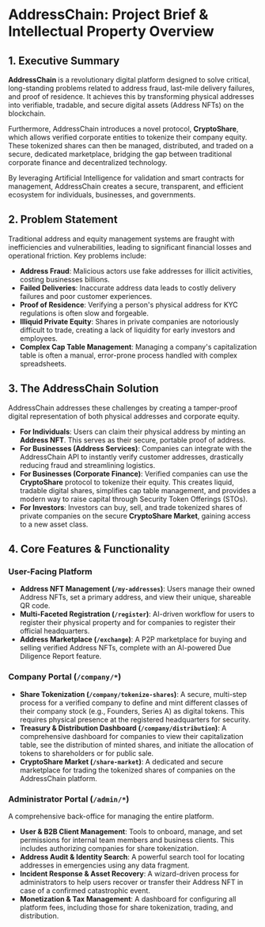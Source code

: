 
# AddressChain: Project Brief & Intellectual Property Overview

## 1. Executive Summary

**AddressChain** is a revolutionary digital platform designed to solve critical, long-standing problems related to address fraud, last-mile delivery failures, and proof of residence. It achieves this by transforming physical addresses into verifiable, tradable, and secure digital assets (Address NFTs) on the blockchain.

Furthermore, AddressChain introduces a novel protocol, **CryptoShare**, which allows verified corporate entities to tokenize their company equity. These tokenized shares can then be managed, distributed, and traded on a secure, dedicated marketplace, bridging the gap between traditional corporate finance and decentralized technology.

By leveraging Artificial Intelligence for validation and smart contracts for management, AddressChain creates a secure, transparent, and efficient ecosystem for individuals, businesses, and governments.

## 2. Problem Statement

Traditional address and equity management systems are fraught with inefficiencies and vulnerabilities, leading to significant financial losses and operational friction. Key problems include:

*   **Address Fraud**: Malicious actors use fake addresses for illicit activities, costing businesses billions.
*   **Failed Deliveries**: Inaccurate address data leads to costly delivery failures and poor customer experiences.
*   **Proof of Residence**: Verifying a person's physical address for KYC regulations is often slow and forgeable.
*   **Illiquid Private Equity**: Shares in private companies are notoriously difficult to trade, creating a lack of liquidity for early investors and employees.
*   **Complex Cap Table Management**: Managing a company's capitalization table is often a manual, error-prone process handled with complex spreadsheets.

## 3. The AddressChain Solution

AddressChain addresses these challenges by creating a tamper-proof digital representation of both physical addresses and corporate equity.

*   **For Individuals**: Users can claim their physical address by minting an **Address NFT**. This serves as their secure, portable proof of address.
*   **For Businesses (Address Services)**: Companies can integrate with the AddressChain API to instantly verify customer addresses, drastically reducing fraud and streamlining logistics.
*   **For Businesses (Corporate Finance)**: Verified companies can use the **CryptoShare** protocol to tokenize their equity. This creates liquid, tradable digital shares, simplifies cap table management, and provides a modern way to raise capital through Security Token Offerings (STOs).
*   **For Investors**: Investors can buy, sell, and trade tokenized shares of private companies on the secure **CryptoShare Market**, gaining access to a new asset class.

## 4. Core Features & Functionality

### User-Facing Platform

*   **Address NFT Management (`/my-addresses`)**: Users manage their owned Address NFTs, set a primary address, and view their unique, shareable QR code.
*   **Multi-Faceted Registration (`/register`)**: AI-driven workflow for users to register their physical property and for companies to register their official headquarters.
*   **Address Marketplace (`/exchange`)**: A P2P marketplace for buying and selling verified Address NFTs, complete with an AI-powered Due Diligence Report feature.

### Company Portal (`/company/*`)

*   **Share Tokenization (`/company/tokenize-shares`)**: A secure, multi-step process for a verified company to define and mint different classes of their company stock (e.g., Founders, Series A) as digital tokens. This requires physical presence at the registered headquarters for security.
*   **Treasury & Distribution Dashboard (`/company/distribution`)**: A comprehensive dashboard for companies to view their capitalization table, see the distribution of minted shares, and initiate the allocation of tokens to shareholders or for public sale.
*   **CryptoShare Market (`/share-market`)**: A dedicated and secure marketplace for trading the tokenized shares of companies on the AddressChain platform.

### Administrator Portal (`/admin/*`)

A comprehensive back-office for managing the entire platform.

*   **User & B2B Client Management**: Tools to onboard, manage, and set permissions for internal team members and business clients. This includes authorizing companies for share tokenization.
*   **Address Audit & Identity Search**: A powerful search tool for locating addresses in emergencies using any data fragment.
*   **Incident Response & Asset Recovery**: A wizard-driven process for administrators to help users recover or transfer their Address NFT in case of a confirmed catastrophic event.
*   **Monetization & Tax Management**: A dashboard for configuring all platform fees, including those for share tokenization, trading, and distribution.
